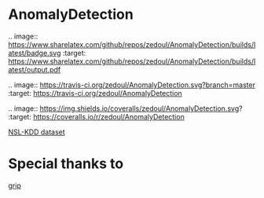 AnomalyDetection
================

.. image:: https://www.sharelatex.com/github/repos/zedoul/AnomalyDetection/builds/latest/badge.svg
   :target: https://www.sharelatex.com/github/repos/zedoul/AnomalyDetection/builds/latest/output.pdf

.. image:: https://travis-ci.org/zedoul/AnomalyDetection.svg?branch=master
   :target: https://travis-ci.org/zedoul/AnomalyDetection

.. image:: https://img.shields.io/coveralls/zedoul/AnomalyDetection.svg?
   :target: https://coveralls.io/r/zedoul/AnomalyDetection

[NSL-KDD dataset](http://nsl.cs.unb.ca/NSL-KDD/)

Special thanks to
=================
[grip](https://github.com/joeyespo/grip)
